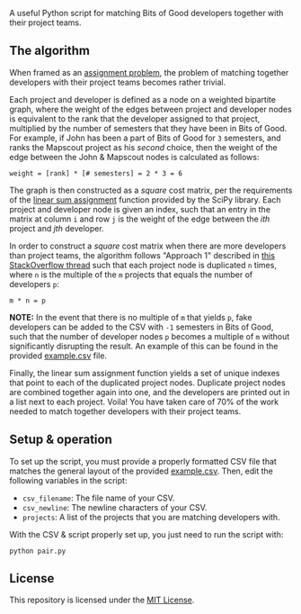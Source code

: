 A useful Python script for matching Bits of Good
developers together with their project teams.

## The algorithm

When framed as an [assignment problem](https://en.wikipedia.org/wiki/Assignment_problem), the problem of matching together developers with their project teams becomes rather trivial.

Each project and developer is defined as a node on a weighted bipartite graph, where
the weight of the edges between project and developer nodes is equivalent to the rank that the developer assigned to that project, multiplied by the number of semesters that they have been in Bits of Good. For example, if John has been a part of Bits of Good for `3` semesters, and ranks the Mapscout project as his *second* choice, then the weight of the edge between the John & Mapscout nodes is calculated as follows:

```
weight = [rank] * [# semesters] = 2 * 3 = 6
```

The graph is then constructed as a *square* cost matrix, per the requirements of the [linear sum assignment](https://docs.scipy.org/doc/scipy/reference/generated/scipy.optimize.linear_sum_assignment.html) function provided by the SciPy library. Each project and developer node is given an index, such that an entry in the matrix at column `i` and row `j` is the weight of the edge between the *ith* project and *jth* developer.

In order to construct a *square* cost matrix when there are more developers than project teams, the algorithm follows "Approach 1" described in [this StackOverflow thread](https://stackoverflow.com/questions/48108496/hungarian-algorithm-multiple-jobs-per-worker) such that each project node is duplicated `n` times, where `n` is the multiple of the `m` projects that equals the number of developers `p`:

```
m * n = p
```

**NOTE:** In the event that there is no multiple of `m` that yields `p`, fake developers can be added to the CSV with `-1` semesters in Bits of Good, such that the number of developer nodes `p` becomes a multiple of `m` without significantly disrupting the result. An example of this can be found in the provided [example.csv](/example.csv) file.

Finally, the linear sum assignment function yields a set of unique indexes that point to each of the duplicated project nodes. Duplicate project nodes are combined together again into one, and the developers are printed out in a list next to each project. Voila! You have taken care of 70% of the work needed to match together developers with their project teams.

## Setup & operation

To set up the script, you must provide a properly formatted CSV file that matches the general layout of the provided [example.csv](/example.csv). Then, edit the following variables in the script:

- `csv_filename`: The file name of your CSV.
- `csv_newline`: The newline characters of your CSV.
- `projects`: A list of the projects that you are matching developers with.

With the CSV & script properly set up, you just need to run the script with:
```
python pair.py
```

## License

This repository is licensed under the [MIT License](/LICENSE.txt).